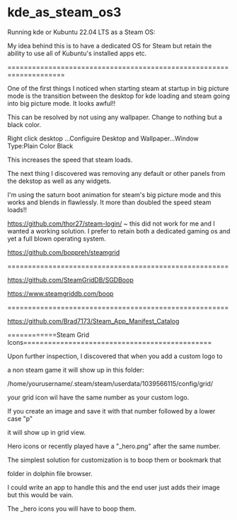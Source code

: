 # kde_as_steam_os3
Running kde or Kubuntu 22.04 LTS as a Steam OS:

My idea behind this is to have a dedicated OS for Steam but 
retain the ability to use all of Kubuntu's installed apps etc.

====================================================================


One of the first things I noticed when starting steam at startup in big picture mode is the 
transition between the desktop for kde loading and steam going into big picture mode. It looks awful!!

This can be resolved by not using any wallpaper. Change to nothing but a black color.

Right click desktop ...Configuire Desktop and Wallpaper...Window Type:Plain Color Black

This increases the speed that steam loads.

The next thing I discovered was removing any default or other panels from the dekstop as well as any widgets.

I'm using the saturn boot animation for steam's big picture mode and this works and blends in flawlessly.
It more than doubled the speed steam loads!!


https://github.com/thor27/steam-login/ ~ this did not work for me and I wanted a working solution. I prefer to retain both a dedicated
gaming os and yet a full blown operating system.

https://github.com/boppreh/steamgrid

======================================================

https://github.com/SteamGridDB/SGDBoop

https://www.steamgriddb.com/boop

======================================================

https://github.com/Brad7173/Steam_App_Manifest_Catalog

============Steam Grid Icons==============================================

Upon further inspection, I discovered that when you add a custom logo to

a non steam game it will show up in this folder:

/home/yourusername/.steam/steam/userdata/1039566115/config/grid/

your grid icon wil have the same number as your custom logo.

If you create an image and save it with that number followed by a lower case "p"

it will show up in grid view.

Hero icons or recently played have a "_hero.png" after the same number.

The simplest solution for customization is to boop them or bookmark that

folder in dolphin file browser.

I could write an app to handle this and the end user just adds their image but this would be vain.

The _hero icons you will have to boop them.
